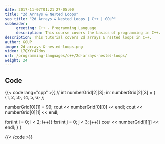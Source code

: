 ```yaml
---
date: 2017-11-07T01:21:27-05:00
title: "2d Arrays & Nested Loops"
seo_title: "2d Arrays & Nested Loops | C++ | GOUP"
subheader:
     greeting: C++ - Programming Language
     description: This course covers the basics of programming in C++. Work your way through the videos/articles and I'll teach you everything you need to know to start your programming journey!
description: This tutorial covers 2d arrays & nested loops in C++.
author: GOUP
image: 2d-arrays-&-nested-loops.png
video: L7QXYr47dns
url: /programming-languages/c++/2d-arrays-nested-loops/
weight: 24
---
```


## Code

{{< code lang="cpp" >}}
// int  numberGrid[2][3];
int numberGrid[2][3] = { {1, 2, 3}, {4, 5, 6} };

numberGrid[0][1] = 99;
cout << numberGrid[0][0] << endl;
cout << numberGrid[0][1] << endl;

for(int i = 0; i < 2; i++){
     for(int j = 0; j < 3; j++){
          cout << numberGrid[i][j] << endl;
     }
}

{{< /code >}}